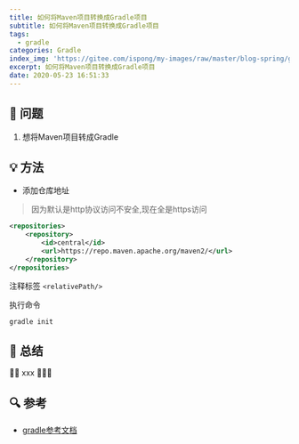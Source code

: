 ```yaml
---
title: 如何将Maven项目转换成Gradle项目
subtitle: 如何将Maven项目转换成Gradle项目
tags:
  - gradle
categories: Gradle
index_img: 'https://gitee.com/ispong/my-images/raw/master/blog-spring/gradle/gradle.png'
excerpt: 如何将Maven项目转换成Gradle项目
date: 2020-05-23 16:51:33
---
```


## 🙋 问题

1. 想将Maven项目转成Gradle

## 💡 方法

- 添加仓库地址

> 因为默认是http协议访问不安全,现在全是https访问
```xml
<repositories>
    <repository>
        <id>central</id>
        <url>https://repo.maven.apache.org/maven2/</url>
    </repository>
</repositories>
```

注释标签 `<relativePath/>`

执行命令
```shell script
gradle init
```


## 📝 总结

🎈🎈 xxx  🎉🎉🎉

## 🔍 参考

- [gradle参考文档](https://docs.spring.io/dependency-management-plugin/docs/current-SNAPSHOT/reference/html/)